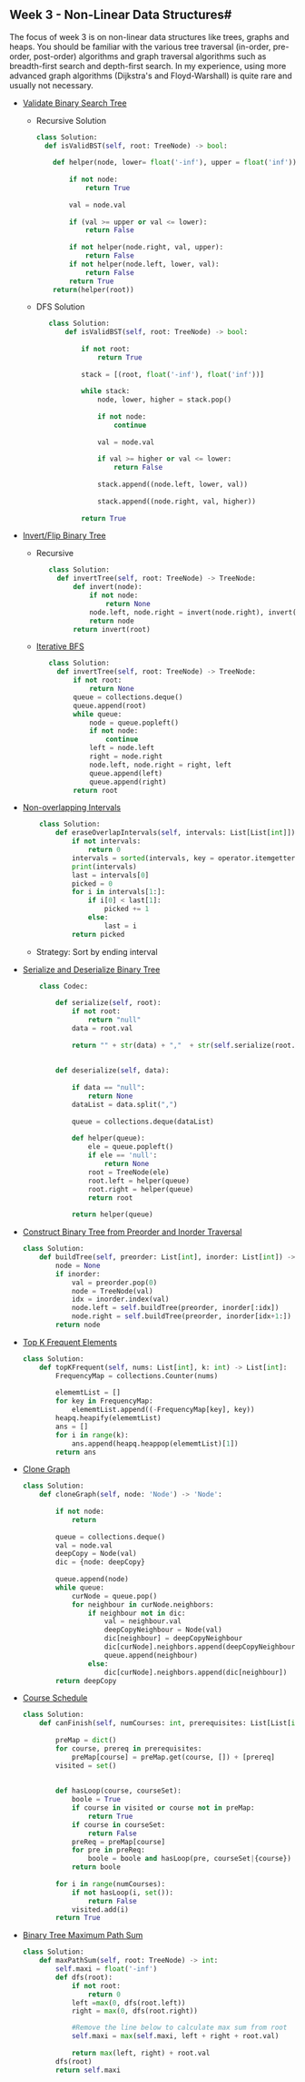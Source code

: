 ## Week 3 - Non-Linear Data Structures#

<p>The focus of week 3 is on non-linear data structures 
like trees, graphs and heaps. You should be familiar 
with the various tree traversal (in-order, pre-order, 
post-order) algorithms and graph traversal algorithms such
as breadth-first search and depth-first search. In my experience,
using more advanced graph algorithms (Dijkstra's and Floyd-Warshall)
is quite rare and usually not necessary.</p>

- [Validate Binary Search Tree](https://leetcode.com/problems/validate-binary-search-tree/)
    - Recursive Solution
        ```python
        class Solution:
          def isValidBST(self, root: TreeNode) -> bool:
            
            def helper(node, lower= float('-inf'), upper = float('inf')):
                
                if not node:
                    return True
                
                val = node.val
                
                if (val >= upper or val <= lower):
                    return False
                
                if not helper(node.right, val, upper):
                    return False
                if not helper(node.left, lower, val):
                    return False
                return True
            return(helper(root))
        ```
     - DFS Solution
         ```python
            class Solution:
                def isValidBST(self, root: TreeNode) -> bool:
                    
                    if not root:
                        return True
                
                    stack = [(root, float('-inf'), float('inf'))]
                
                    while stack:
                        node, lower, higher = stack.pop()
                        
                        if not node:
                            continue
                        
                        val = node.val
                        
                        if val >= higher or val <= lower:
                            return False
                        
                        stack.append((node.left, lower, val))
                        
                        stack.append((node.right, val, higher))
                                      
                    return True
        ```
- [Invert/Flip Binary Tree]()
   - Recursive
       ```python
          class Solution:
            def invertTree(self, root: TreeNode) -> TreeNode:
                def invert(node):
                    if not node:
                        return None      
                    node.left, node.right = invert(node.right), invert(node.left)
                    return node   
                return invert(root) 
        ```
   
   - [Iterative BFS](https://leetcode.com/problems/invert-binary-tree/submissions/)
   
       ```python
          class Solution:
            def invertTree(self, root: TreeNode) -> TreeNode:
                if not root:
                    return None        
                queue = collections.deque()
                queue.append(root)
                while queue:
                    node = queue.popleft()      
                    if not node:
                        continue
                    left = node.left
                    right = node.right
                    node.left, node.right = right, left
                    queue.append(left)
                    queue.append(right)    
                return root
        ```
- [Non-overlapping Intervals](https://leetcode.com/problems/non-overlapping-intervals/)

    ```python
        class Solution:
            def eraseOverlapIntervals(self, intervals: List[List[int]]) -> int:
                if not intervals:
                    return 0
                intervals = sorted(intervals, key = operator.itemgetter(1))
                print(intervals)
                last = intervals[0]
                picked = 0
                for i in intervals[1:]:
                    if i[0] < last[1]:
                        picked += 1
                    else:
                        last = i
                return picked
    ```
        
       
    - Strategy: Sort by ending interval
       
- [Serialize and Deserialize Binary Tree](https://leetcode.com/problems/serialize-and-deserialize-binary-tree/submissions/)

    ```python
        class Codec:
        
            def serialize(self, root):
                if not root:
                    return "null"
                data = root.val
                
                return "" + str(data) + ","  + str(self.serialize(root.left)) + "," + str(self.serialize(root.right))
            
            
            def deserialize(self, data):
                
                if data == "null":
                    return None
                dataList = data.split(",")
                   
                queue = collections.deque(dataList)
               
                def helper(queue):
                    ele = queue.popleft()
                    if ele == 'null':
                        return None
                    root = TreeNode(ele)
                    root.left = helper(queue)
                    root.right = helper(queue)
                    return root
                
                return helper(queue)
    ```
- [Construct Binary Tree from Preorder and Inorder Traversal](https://leetcode.com/problems/construct-binary-tree-from-preorder-and-inorder-traversal/)
    ```python
    class Solution:
        def buildTree(self, preorder: List[int], inorder: List[int]) -> TreeNode:
            node = None
            if inorder: 
                val = preorder.pop(0)
                node = TreeNode(val)
                idx = inorder.index(val)
                node.left = self.buildTree(preorder, inorder[:idx])
                node.right = self.buildTree(preorder, inorder[idx+1:])
            return node
    ```
- [Top K Frequent Elements]()
    ```python
    class Solution:
        def topKFrequent(self, nums: List[int], k: int) -> List[int]:
            FrequencyMap = collections.Counter(nums)
            
            elememtList = []
            for key in FrequencyMap:
                elememtList.append((-FrequencyMap[key], key))
            heapq.heapify(elememtList)
            ans = []
            for i in range(k):
                ans.append(heapq.heappop(elememtList)[1])
            return ans
    ```
- [Clone Graph](https://leetcode.com/problems/clone-graph/submissions/)
    ```python
    class Solution:
        def cloneGraph(self, node: 'Node') -> 'Node':
            
            if not node:
                return
            
            queue = collections.deque()
            val = node.val
            deepCopy = Node(val)
            dic = {node: deepCopy}
            
            queue.append(node)
            while queue:
                curNode = queue.pop()
                for neighbour in curNode.neighbors:
                    if neighbour not in dic:
                        val = neighbour.val
                        deepCopyNeighbour = Node(val)
                        dic[neighbour] = deepCopyNeighbour
                        dic[curNode].neighbors.append(deepCopyNeighbour)
                        queue.append(neighbour)
                    else:
                        dic[curNode].neighbors.append(dic[neighbour])
            return deepCopy
    ```
- [Course Schedule](https://yangshun.github.io/tech-interview-handbook/best-practice-questions/)
    ```python
    class Solution:
        def canFinish(self, numCourses: int, prerequisites: List[List[int]]) -> bool:
            
            preMap = dict()
            for course, prereq in prerequisites:
                preMap[course] = preMap.get(course, []) + [prereq]
            visited = set()
            
            
            def hasLoop(course, courseSet):
                boole = True
                if course in visited or course not in preMap:
                    return True
                if course in courseSet:
                    return False
                preReq = preMap[course]
                for pre in preReq:
                    boole = boole and hasLoop(pre, courseSet|{course})
                return boole
            
            for i in range(numCourses):
                if not hasLoop(i, set()):
                    return False
                visited.add(i)
            return True
    ```
- [Binary Tree Maximum Path Sum](https://leetcode.com/problems/binary-tree-maximum-path-sum/submissions/)
    ```python
    class Solution:
        def maxPathSum(self, root: TreeNode) -> int:
            self.maxi = float('-inf')
            def dfs(root):
                if not root:
                    return 0
                left =max(0, dfs(root.left))
                right = max(0, dfs(root.right))

                #Remove the line below to calculate max sum from root
                self.maxi = max(self.maxi, left + right + root.val)
                
                return max(left, right) + root.val
            dfs(root)
            return self.maxi
    ```